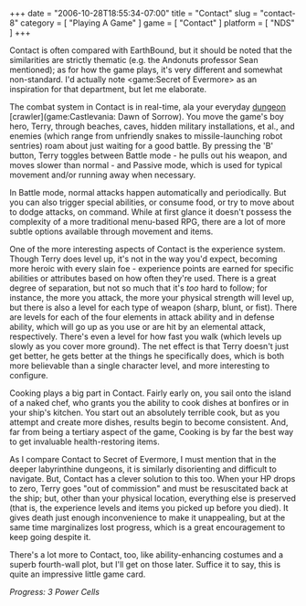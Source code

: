 +++
date = "2006-10-28T18:55:34-07:00"
title = "Contact"
slug = "contact-8"
category = [ "Playing A Game" ]
game = [ "Contact" ]
platform = [ "NDS" ]
+++

Contact is often compared with EarthBound, but it should be noted that the similarities are strictly thematic (e.g. the Andonuts professor Sean mentioned); as for how the game plays, it's very different and somewhat non-standard.  I'd actually note <game:Secret of Evermore> as an inspiration for that department, but let me elaborate.

The combat system in Contact is in real-time, ala your everyday [dungeon](game:Diablo) [crawler](game:Castlevania: Dawn of Sorrow).  You move the game's boy hero, Terry, through beaches, caves, hidden military installations, et al., and enemies (which range from unfriendly snakes to missile-launching robot sentries) roam about just waiting for a good battle.  By pressing the 'B' button, Terry toggles between Battle mode - he pulls out his weapon, and moves slower than normal - and Passive mode, which is used for typical movement and/or running away when necessary.

In Battle mode, normal attacks happen automatically and periodically.  But you can also trigger special abilities, or consume food, or try to move about to dodge attacks, on command.  While at first glance it doesn't possess the complexity of a more traditional menu-based RPG, there are a lot of more subtle options available through movement and items.

One of the more interesting aspects of Contact is the experience system.  Though Terry does level up, it's not in the way you'd expect, becoming more heroic with every slain foe - experience points are earned for specific abilities or attributes based on how often they're used.  There is a great degree of separation, but not so much that it's <i>too</i> hard to follow; for instance, the more you attack, the more your physical strength will level up, but there is also a level for each type of weapon (sharp, blunt, or fist).  There are levels for each of the four elements in attack ability and in defense ability, which will go up as you use or are hit by an elemental attack, respectively.  There's even a level for how fast you walk (which levels up slowly as you cover more ground).  The net effect is that Terry doesn't just get better, he gets better at the things he specifically does, which is both more believable than a single character level, and more interesting to configure.

Cooking plays a big part in Contact.  Fairly early on, you sail onto the island of a naked chef, who grants you the ability to cook dishes at bonfires or in your ship's kitchen.  You start out an absolutely terrible cook, but as you attempt and create more dishes, results begin to become consistent.  And, far from being a tertiary aspect of the game, Cooking is by far the best way to get invaluable health-restoring items.

As I compare Contact to Secret of Evermore, I must mention that in the deeper labyrinthine dungeons, it is similarly disorienting and difficult to navigate.  But, Contact has a clever solution to this too.  When your HP drops to zero, Terry goes "out of commission" and must be resuscitated back at the ship; but, other than your physical location, everything else is preserved (that is, the experience levels and items you picked up before you died).  It gives death just enough inconvenience to make it unappealing, but at the same time marginalizes lost progress, which is a great encouragement to keep going despite it.

There's a lot more to Contact, too, like ability-enhancing costumes and a superb fourth-wall plot, but I'll get on those later.  Suffice it to say, this is quite an impressive little game card.

<i>Progress: 3 Power Cells</i>